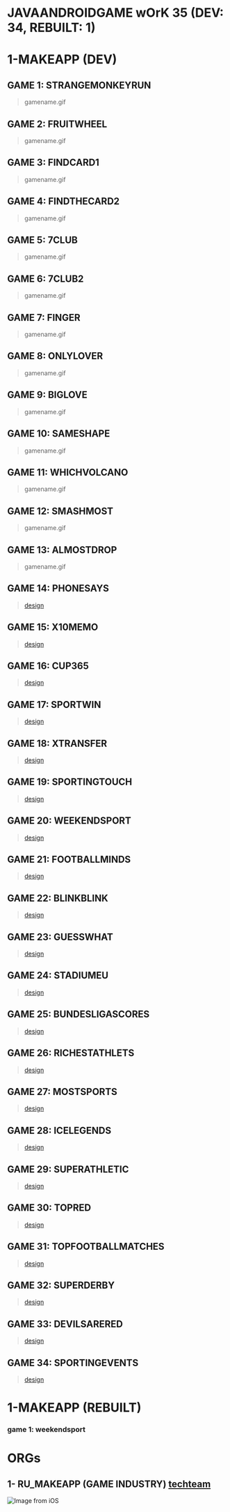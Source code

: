 # JAVAANDROIDGAME wOrK 35 (DEV: 34, REBUILT: 1)

# 1-MAKEAPP (DEV)
## GAME 1: STRANGEMONKEYRUN 
> gamename.gif
## GAME 2: FRUITWHEEL
> gamename.gif
## GAME 3: FINDCARD1
> gamename.gif
## GAME 4: FINDTHECARD2
> gamename.gif
## GAME 5: 7CLUB
> gamename.gif
## GAME 6: 7CLUB2
> gamename.gif
## GAME 7: FINGER
> gamename.gif
## GAME 8: ONLYLOVER
> gamename.gif
## GAME 9: BIGLOVE
> gamename.gif
## GAME 10: SAMESHAPE
> gamename.gif
## GAME 11: WHICHVOLCANO
> gamename.gif
## GAME 12: SMASHMOST
> gamename.gif
## GAME 13: ALMOSTDROP
> gamename.gif
## GAME 14: PHONESAYS
> [design](https://www.figma.com/file/CJ6Q3jUu4wyPjFwlRSo4jf/Phone-Says?node-id=0%3A1)
## GAME 15: X10MEMO
> [design](https://www.figma.com/file/LA0EmePUxTUD0eAC8RNBdR/X10-Memo?node-id=0%3A1)
## GAME 16: CUP365
> [design](https://www.figma.com/file/G0YCWQlSNBHv7AkAoQEgr3/Cup-365?node-id=0%3A1)
## GAME 17: SPORTWIN
> [design](https://www.figma.com/file/bXSfH03xPND9VweoGEZwk1/SportWin?node-id=0%3A1)
## GAME 18: XTRANSFER 
> [design](https://www.figma.com/file/owHe1tP4dSkCjZ1ih3hMVH/1x-transfer?node-id=0%3A1)
## GAME 19: SPORTINGTOUCH
> [design](https://www.figma.com/file/lhxUF7aiKHX8P4sdvgaStf/Sporting-Touch?node-id=0%3A1&t=HaVfQ1QmSoiSjYSp-0)
## GAME 20: WEEKENDSPORT
> [design](https://www.figma.com/file/gL5OpXf9TDtdheoUeoEBFL/Weekend-sports?node-id=0%3A1&t=O6GPGz3p12uBXBJR-0)
## GAME 21: FOOTBALLMINDS
> [design](https://www.figma.com/file/e1UW2cXImehtKxZGtbGdvV/Football-Minds?t=b8xlB7FJ7reulGYC-0)
## GAME 22: BLINKBLINK
> [design](https://www.figma.com/file/HQ4v67efnSSydQOqwylu7G/Blink-blink?node-id=0%3A1&t=9mcdbv6WAibYURXg-0)
## GAME 23: GUESSWHAT
> [design](https://www.figma.com/file/I1igVO7TDKdx64hUebc3mP/Guess-What?node-id=0-1&t=CYJAVWEaZugJwRVy-0)
## GAME 24: STADIUMEU
> [design](https://www.figma.com/file/q95SAW1GPhqQBwfnVeXVFF/Stadium-EU?t=za9tMqyyCZkoLayC-0)
## GAME 25: BUNDESLIGASCORES
> [design](https://www.figma.com/file/LlH9Tt3tIsE8bvY2BPhQ5c/Bundesliga-Scores?node-id=0-1&t=STp5HAG6VfkWom6J-0 )
## GAME 26: RICHESTATHLETS
> [design](https://www.figma.com/file/RGW4vIEldAPEjFcS35sjKi/Richest-Athlets?node-id=0-1&t=fHpD3K2Cji1yM7KM-0)
## GAME 27: MOSTSPORTS
> [design](https://www.figma.com/file/Ldk31WIkbitICybKbg4QK9/Most-Sports?node-id=0-1&t=VDinwDrTpKBuVt78-0)
## GAME 28: ICELEGENDS
> [design](https://www.figma.com/file/f7R8Yu6xMVyBiwnFjDUdYZ/Ice-Legends?node-id=0-1&t=ZnK7ESwjE8RgYFoL-0)
## GAME 29: SUPERATHLETIC
> [design](https://www.figma.com/file/fx6tSVkobYk8YV8DCKKYwB/Super-Athletic?node-id=0-1&t=F19ct9azOv6ikSoO-0)
## GAME 30: TOPRED
> [design](https://www.figma.com/file/hT1eq6xA9RLA2s8hpoh057/Top-Red?node-id=0-1&t=vwPu26FExnttQpRQ-0)
## GAME 31: TOPFOOTBALLMATCHES
> [design](https://www.figma.com/file/su5WRa424SBE5QqWspgQhn/Top-Football-Matches?node-id=0-1&t=K80TBsdfJJGshwVF-0)
## GAME 32: SUPERDERBY
> [design](https://www.figma.com/file/QlspfDUUwIZIBAAtiDtilc/Super-Derby?type=design&node-id=8-2&t=0pwAivNbXJ0CgZrA-0)
## GAME 33: DEVILSARERED
> [design](https://www.figma.com/file/7YEqP62qXHedSPHwM3lmIE/Devils-are-Red?type=design&node-id=19-2&t=eidMCSq7Rnd7Wxuf-0)
## GAME 34: SPORTINGEVENTS
> [design](https://www.figma.com/file/3I4pUTMCGBc2vUl4UDUi25/1-10?type=design&node-id=115-1388&t=jQrIkBDSz23Gmdp1-0)

# 1-MAKEAPP (REBUILT)
### game 1: weekendsport

# ORGs
## 1- RU_MAKEAPP (GAME INDUSTRY) [techteam](https://gitlab.com/users/sakib-rahman-bangladesh/following)
![Image from iOS](https://user-images.githubusercontent.com/24685590/116859641-1ff5cc80-ac22-11eb-868d-c7ba5ef18bbc.jpg)